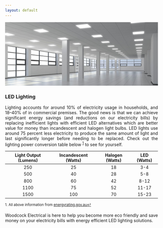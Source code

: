```yaml
---
layout: default
---
```

![led](/assets/img/commercialledlighting.jpg)

### LED Lighting

<div style="text-align: justify"> Lighting accounts for around 10% of electricity usage in households, and 18–40% of in commercial premises.
The good news is that we can achieve significant energy savings (and reductions on our electricity bills) by replacing inefficient lights with efficient LED alternatives which are better value for money than incandescent and halogen light bulbs.
LED lights use around 75 percent less electricity to produce the same amount of light and last significantly longer before needing to be replaced. 
Check out the lighting power conversion table below <sup><a href="#fn1" id="ref1">1</a></sup> to see for yourself. </div>
<p>
  </p>

| Light Output (Lumens) | Incandescent (Watts) | Halogen (Watts) | LED (Watts) |
|:---:|:---:|:---:|:---:| 
| 250 | 25 | 18 | 3-4 |
| 500 | 40 | 28 | 5-8 |
| 800 | 60 | 42 | 8-12 |
| 1100 | 75 | 52 | 11-17 |
| 1500 | 100 | 70 | 15-23 |

<sup id="fn1">1. All above information from [energyrating.gov.au](https://www.energyrating.gov.au/products/lighting)<a href="#ref1" title="Jump back to footnote 1 in the text.">↩</a></sup> 


<div style="text-align: justify"> Woodcock Electrical is here to help you become more eco friendly and save money on your electricity bills with energy efficient LED lighting solutions. </div>


